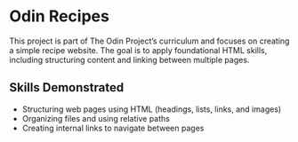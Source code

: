 # Odin Recipes

This project is part of The Odin Project’s curriculum and focuses on creating a simple recipe website. The goal is to apply foundational HTML skills, including structuring content and linking between multiple pages.

## Skills Demonstrated
- Structuring web pages using HTML (headings, lists, links, and images)
- Organizing files and using relative paths
- Creating internal links to navigate between pages

